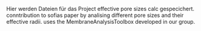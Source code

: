Hier werden Dateien für das Project effective pore sizes calc gespecichert.
conntribution to sofias paper by analising different pore sizes and their effective radii.
uses the MembraneAnalysisToolbox developed in our group.